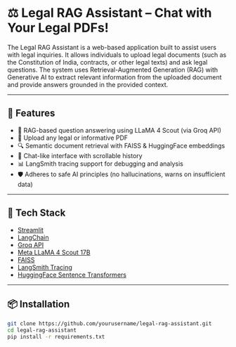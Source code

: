 # ⚖️ Legal RAG Assistant – Chat with Your Legal PDFs!

The Legal RAG Assistant is a web-based application built to assist users with legal inquiries. It allows individuals to upload legal documents (such as the Constitution of India, contracts, or other legal texts) and ask legal questions. The system uses Retrieval-Augmented Generation (RAG) with Generative AI to extract relevant information from the uploaded document and provide answers grounded in the provided context.

---

## 🚀 Features

- 🧠 RAG-based question answering using LLaMA 4 Scout (via Groq API)
- 📄 Upload any legal or informative PDF
- 🔍 Semantic document retrieval with FAISS & HuggingFace embeddings
- 💬 Chat-like interface with scrollable history
- 📊 LangSmith tracing support for debugging and analysis
- 🛡️ Adheres to safe AI principles (no hallucinations, warns on insufficient data)

---

## 🧰 Tech Stack

- [Streamlit](https://streamlit.io/)
- [LangChain](https://www.langchain.com/)
- [Groq API](https://console.groq.com/)
- [Meta LLaMA 4 Scout 17B](https://huggingface.co/meta-llama/Meta-Llama-4-Scout)
- [FAISS](https://github.com/facebookresearch/faiss)
- [LangSmith Tracing](https://docs.smith.langchain.com/)
- [HuggingFace Sentence Transformers](https://www.sbert.net/)

---

## 📦 Installation

```bash
git clone https://github.com/yourusername/legal-rag-assistant.git
cd legal-rag-assistant
pip install -r requirements.txt

